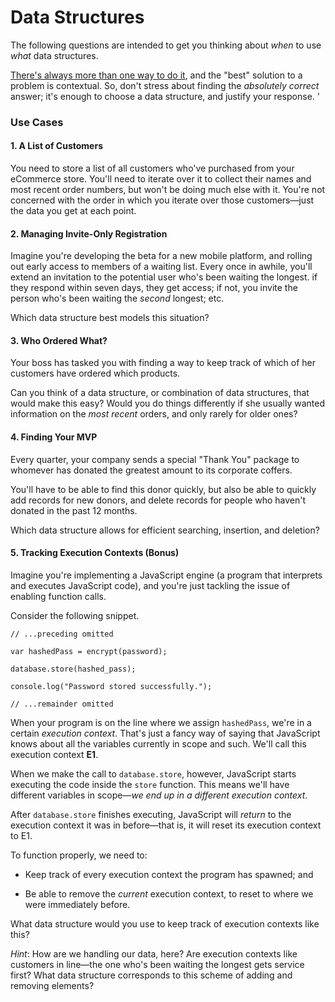 # Data Structures

The following questions are intended to get you thinking about _when_ to use _what_ data structures.

[There's always more than one way to do it](http://en.wikipedia.org/wiki/There%27s_more_than_one_way_to_do_it), and the "best" solution to a problem is contextual. So, don't stress about finding the _absolutely correct_ answer; it's enough to choose a data structure, and justify your response.
'

### Use Cases

#### 1. A List of Customers

You need to store a list of all customers who've purchased from your eCommerce store. You'll need to iterate over it to collect their names and most recent order numbers, but won't be doing much else with it.  You're not concerned with the order in which you iterate over those customers—just the data you get at each point.

#### 2. Managing Invite-Only Registration

Imagine you're developing the beta for a new mobile platform, and rolling out early access to members of a waiting list. Every once in awhile, you'll extend an invitation to the potential user who's been waiting the longest. if they respond within seven days, they get access; if not, you invite the person who's been waiting the _second_ longest; etc. 

Which data structure best models this situation?

#### 3. Who Ordered What?

Your boss has tasked you with finding a way to keep track of which of her customers have ordered which products.

Can you think of a data structure, or combination of data structures, that would make this easy? Would you do things differently if she usually wanted information on the _most recent_ orders, and only rarely for older ones?

#### 4. Finding Your MVP

Every quarter, your company sends a special "Thank You" package to whomever has donated the greatest amount to its corporate coffers.

You'll have to be able to find this donor quickly, but also be able to quickly add records for new donors, and delete records for people who haven't donated in the past 12 months.

Which data structure allows for efficient searching, insertion, and deletion?

#### 5. Tracking Execution Contexts (Bonus)

Imagine you're implementing a JavaScript engine (a program that interprets and executes JavaScript code), and you're just tackling the issue of enabling function calls.

Consider the following snippet.

```
// ...preceding omitted

var hashedPass = encrypt(password);

database.store(hashed_pass);

console.log("Password stored successfully.");

// ...remainder omitted
```

When your program is on the line where we assign `hashedPass`, we're in a certain _execution context_. That's just a fancy way of saying that JavaScript knows about all the variables currently in scope and such. We'll call this execution context **E1**.

When we make the call to `database.store`, however, JavaScript starts executing the code inside the `store` function. This means we'll have different variables in scope—_we end up in a different execution context_.

After `database.store` finishes executing, JavaScript will _return_ to the execution context it was in before—that is, it will reset its execution context to E1.

To function properly, we need to:

* Keep track of every execution context the program has spawned; and

* Be able to remove the _current_ execution context, to reset to where we were immediately before.

What data structure would you use to keep track of execution contexts like this?

_Hint_: How are we handling our data, here? Are execution contexts like customers in line—the one who's been waiting the longest gets service first? What data structure corresponds to this scheme of adding and removing elements?
